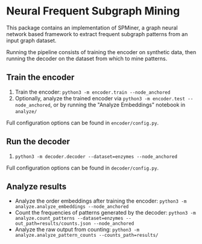 # Neural Frequent Subgraph Mining

This package contains an implementation of SPMiner, a graph neural network based framework to extract frequent subgraph patterns from an input graph dataset.

Running the pipeline consists of training the encoder on synthetic data, then running the decoder on the dataset from which to mine patterns.

## Train the encoder
1. Train the encoder: `python3 -m encoder.train --node_anchored`
2. Optionally, analyze the trained encoder via `python3 -m encoder.test --node_anchored`, or by running the "Analyze Embeddings" notebook in `analyze/`

Full configuration options can be found in `encoder/config.py`.

## Run the decoder
1. `python3 -m decoder.decoder --dataset=enzymes --node_anchored`

Full configuration options can be found in `decoder/config.py`.

## Analyze results
- Analyze the order embeddings after training the encoder: `python3 -m analyze.analyze_embeddings --node_anchored`
- Count the frequencies of patterns generated by the decoder: `python3 -m analyze.count_patterns --dataset=enzymes --out_path=results/counts.json --node_anchored`
- Analyze the raw output from counting: `python3 -m analyze.analyze_pattern_counts --counts_path=results/`

